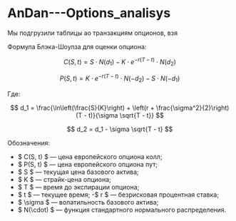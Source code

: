 # AnDan---Options_analisys
Мы подгрузили таблицы ао транзакциям опционов, взя



Формула Блэка-Шоулза для оценки опциона:

$$
C(S, t) = S \cdot N(d_1) - K \cdot e^{-r(T - t)} \cdot N(d_2)
$$

$$
P(S, t) = K \cdot e^{-r(T - t)} \cdot N(-d_2) - S \cdot N(-d_1)
$$

Где:

$$
d_1 = \frac{\ln\left(\frac{S}{K}\right) + \left(r + \frac{\sigma^2}{2}\right)(T - t)}{\sigma \sqrt{T - t}}
$$

$$
d_2 = d_1 - \sigma \sqrt{T - t}
$$

Обозначения:
- $ C(S, t) $ — цена европейского опциона колл;
- $ P(S, t) $ — цена европейского опциона пут;
- $ S $ — текущая цена базового актива;
- $ K $ — страйк-цена опциона;
- $ T $ — время до экспирации опциона;
- $ t $ — текущее время;
-$ r $ — безрисковая процентная ставка;
- $ \sigma $ — волатильность базового актива;
- $ N(\cdot) $ — функция стандартного нормального распределения.
